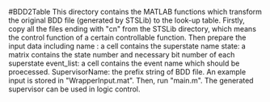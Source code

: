 #BDD2Table
This directory contains the MATLAB functions which transform the original BDD file (generated by STSLib) to the look-up table. Firstly, copy all the files ending with "cn" from the STSLib directory, which means the control function of a certain controllable function. Then prepare the input data including 
	name : a cell contains the superstate name 
	state: a matrix contains the state number and necessary bit
	number of each superstate
	event_list: a cell contains the event name which should be proecessed.
	SupervisorName: the prefix string of BDD file.
An example input is stored in "WrapperInput.mat". Then, run "main.m". The generated supervisor can be used in logic control.